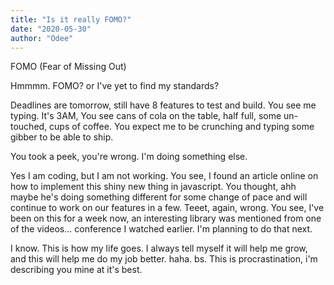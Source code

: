 ```yaml
---
title: "Is it really FOMO?"
date: "2020-05-30"
author: "Odee"
---
```


FOMO (Fear of Missing Out)

Hmmmm. FOMO? or I've yet to find my standards?

Deadlines are tomorrow, still have 8 features to test and build.
You see me typing. It's 3AM, You see cans of cola on the table, half full, some un-touched, cups of coffee.
You expect me to be crunching and typing some gibber to be able to ship.

You took a peek, you're wrong. I'm doing something else.

Yes I am coding, but I am not working. You see, I found an article online on how to
implement this shiny new thing in javascript.
You thought, ahh maybe he's doing something different for some change of pace and will continue to work on our features in a few.
Teeet, again, wrong. You see, I've been on this for a week now, an interesting library was mentioned from one of the videos... conference I watched earlier. I'm planning to do that next.

I know. This is how my life goes. I always tell myself it will help me grow, and this will help me do my job better. haha. bs. This is procrastination, i'm describing you mine at it's best.
